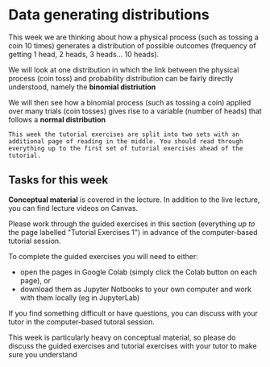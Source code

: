 # Data generating distributions

This week we are thinking about how a physical process (such as tossing a coin 10 times) generates a distribution of possible outcomes (frequency of getting 1 head, 2 heads, 3 heads... 10 heads).

We will look at one distribution in which the link between the physical process (coin toss) and probability distribution can be fairly directly understood, namely the **binomial distriution**

We will then see how a binomial process (such as tossing a coin) applied over many trials (coin tosses) gives rise to a variable (number of heads) that follows a **normal distribution**

```{warning}
This week the tutorial exercises are split into two sets with an additional page of reading in the middle. You should read through everything up to the first set of tutorial exercises ahead of the tutorial.
```


## Tasks for this week

**Conceptual material** is covered in the lecture. In addition to the
live lecture, you can find lecture videos on Canvas.

Please work through the guided exercises in this section (everything
*up to* the page labelled "Tutorial Exercises 1") in advance of
the computer-based tutorial session.

To complete the guided exercises you will need to either:

* open the pages in Google Colab (simply click the Colab button on each page), or
* download them as Jupyter Notbooks to your own computer and work
with them locally (eg in JupyterLab)


If you find something difficult or have questions, you can discuss
with your tutor in the computer-based tutoral session.

This week is particularly heavy on conceptual material, so please do
discuss the guided exercises and tutorial exercises with your tutor to
make sure you understand

